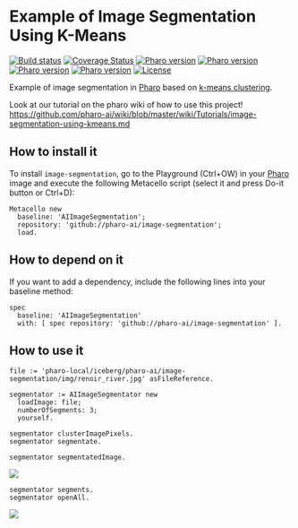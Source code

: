 # Example of Image Segmentation Using K-Means

[![Build status](https://github.com/pharo-ai/image-segmentation/workflows/CI/badge.svg)](https://github.com/pharo-ai/image-segmentation/actions/workflows/test.yml)
[![Coverage Status](https://coveralls.io/repos/github/pharo-ai/image-segmentation/badge.svg?branch=master)](https://coveralls.io/github/pharo-ai/image-segmentation?branch=master)
[![Pharo version](https://img.shields.io/badge/Pharo-9-%23aac9ff.svg)](https://pharo.org/download)
[![Pharo version](https://img.shields.io/badge/Pharo-10-%23aac9ff.svg)](https://pharo.org/download)
[![Pharo version](https://img.shields.io/badge/Pharo-11-%23aac9ff.svg)](https://pharo.org/download)
[![Pharo version](https://img.shields.io/badge/Pharo-12-%23aac9ff.svg)](https://pharo.org/download)
[![License](https://img.shields.io/badge/license-MIT-blue.svg)](https://raw.githubusercontent.com/pharo-ai/image-segmentation/master/LICENSE)

Example of image segmentation in [Pharo](https://pharo.org) based on [k-means clustering](https://github.com/pharo-ai/k-means).

Look at our tutorial on the pharo wiki of how to use this project! https://github.com/pharo-ai/wiki/blob/master/wiki/Tutorials/image-segmentation-using-kmeans.md

## How to install it

To install `image-segmentation`, go to the Playground (Ctrl+OW) in your [Pharo](https://pharo.org/) image and execute the following Metacello script (select it and press Do-it button or Ctrl+D):

```Smalltalk
Metacello new
  baseline: 'AIImageSegmentation';
  repository: 'github://pharo-ai/image-segmentation';
  load.
```

## How to depend on it

If you want to add a dependency, include the following lines into your baseline method:

```Smalltalk
spec
  baseline: 'AIImageSegmentation'
  with: [ spec repository: 'github://pharo-ai/image-segmentation' ].
```

## How to use it

```st
file := 'pharo-local/iceberg/pharo-ai/image-segmentation/img/renoir_river.jpg' asFileReference.
```

```st
segmentator := AIImageSegmentator new
  loadImage: file;
  numberOfSegments: 3;
  yourself.
```

```st
segmentator clusterImagePixels.
segmentator segmentate.

segmentator segmentatedImage.
```

![](https://github.com/pharo-ai/wiki/blob/master/wiki/Tutorials/img/segmented-renoir-river.png?raw=true)

```st
segmentator segments.
segmentator openAll.
```

![](https://github.com/pharo-ai/wiki/blob/master/wiki/Tutorials/img/renoir-river-all-segments.png?raw=true)
